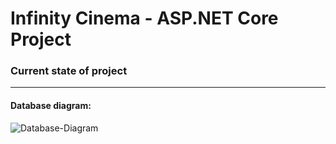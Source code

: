 # Infinity Cinema - ASP.NET Core Project
<h3>Current state of project</h3>

-------------------------------------------------------------------------------------------------------------------------------------------------------------------------

<h4>Database diagram:</h4>

![Database-Diagram](https://user-images.githubusercontent.com/88380154/188291039-bc900bbb-09b8-4759-858e-b5027fc18bfa.png)
